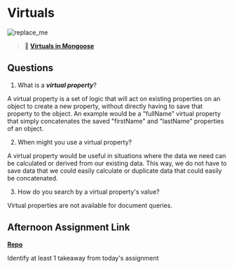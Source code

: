 # Virtuals

![replace_me](https://codeworks.blob.core.windows.net/public/assets/img/illustrations/placeholder.svg)

> **📖 [Virtuals in Mongoose](https://codeworksacademy.com/fs-student-guide/resources/wk5/04-Virtuals)**

## Questions

1. What is a ***virtual property***?

A virtual property is a set of logic that will act on existing properties on an object to create a new property, without directly having to save that property to the object. An example would be a "fullName" virtual property that simply concatenates the saved "firstName" and "lastName" properties of an object.

2. When might you use a virtual property?

A virtual property would be useful in situations where the data we need can be calculated or derived from our existing data. This way, we do not have to save data that we could easily calculate or duplicate data that could easily be concatenated.

3. How do you search by a virtual property's value?

Virtual properties are not available for document queries.

## Afternoon Assignment Link

**[Repo](https://github.com/ElizabethKeyes/<ASSIGNMENT_REPO>)**

Identify at least 1 takeaway from today's assignment
